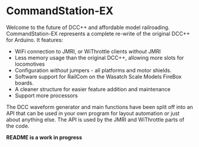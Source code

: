 # CommandStation-EX

Welcome to the future of DCC++ and affordable model railroading. CommandStation-EX represents a complete re-write of the original DCC++ for Arduino. It features:
- WiFi connection to JMRI, or WiThrottle clients *without* JMRI
- Less memory usage than the original DCC++, allowing more slots for locomotives
- Configuration *without* jumpers - all platforms and motor shields.
- Software support for RailCom on the Wasatch Scale Models FireBox boards.
- A cleaner structure for easier feature addition and maintenance
- Support more processors

The DCC waveform generator and main functions have been split off into an API that can be used in your own program for layout automation or just about anything else. The API is used by the JMRI and WiThrottle parts of the code. 

**README is a work in progress**